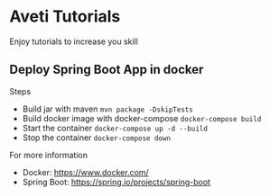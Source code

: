 # Aveti Tutorials
Enjoy tutorials to increase you skill
## Deploy Spring Boot App in docker
Steps
- Build jar with maven
`mvn package -DskipTests`
- Build docker image with docker-compose
`docker-compose build`
- Start the container
`docker-compose up -d --build`
- Stop the container
 `docker-compose down`

For more information
* Docker:  <https://www.docker.com/>
* Spring Boot: <https://spring.io/projects/spring-boot>
